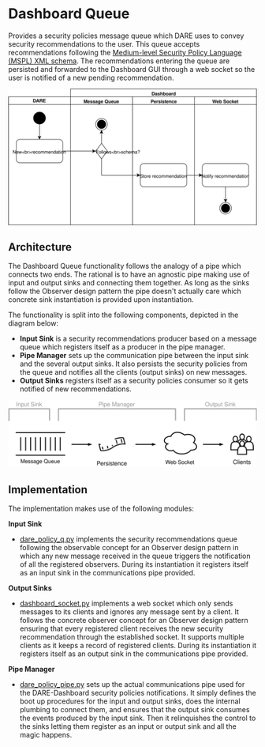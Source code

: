 # Dashboard Queue

Provides a security policies message queue which DARE uses to convey security recommendations to the user. This queue accepts recommendations following the [Medium-level Security Policy Language (MSPL) XML schema](schema/mspl.xsd). The recommendations entering the queue are persisted and forwarded to the Dashboard GUI through a web socket so the user is notified of a new pending recommendation.

![Dashboard-DARE interaction](docs/images/dashboarddare.svg)



## Architecture

The Dashboard Queue functionality follows the analogy of a pipe which connects two ends. The rational is to have an agnostic pipe making use of input and output sinks and connecting them together. As long as the sinks follow the Observer design pattern the pipe doesn't actually care which concrete sink instantiation is provided upon instantiation.

The functionality is split into the following components, depicted in the diagram below:

* **Input Sink** is a security recommendations producer based on a message queue which registers itself as a producer in the pipe manager.
* **Pipe Manager** sets up the communication pipe between the input sink and the several output sinks. It also persists the security policies from the queue and notifies all the clients (output sinks) on new messages.
* **Output Sinks** registers itself as a security policies consumer so it gets notified of new recommendations.

![Dashboard Queue architecture](docs/images/dare_observer.svg)


## Implementation

The implementation makes use of the following modules:

**Input Sink**

* [dare_policy_q.py](dashboarddare/dare_policy_q.py) implements the security recommendations queue following the observable concept for an Observer design pattern in which any new message received in the queue triggers the notification of all the registered observers. During its instantiation it registers itself as an input sink in the communications pipe provided.

**Output Sinks**

* [dashboard_socket.py](dashboarddare/dashboard_socket.py) implements a web socket which only sends messages to its clients and ignores any message sent by a client. It follows the concrete observer concept for an Observer design pattern ensuring that every registered client receives the new security recommendation through the established socket. It supports multiple clients as it keeps a record of registered clients. During its instantiation it registers itself as an output sink in the communications pipe provided.

**Pipe Manager**

* [dare_policy_pipe.py](dare_policy_pipe.py) sets up the actual communications pipe used for the DARE-Dashboard security policies notifications. It simply defines the boot up procedures for the input and output sinks, does the internal plumbing to connect them, and ensures that the output sink consumes the events produced by the input sink. Then it relinquishes the control to the sinks letting them register as an input or output sink and all the magic happens.
